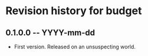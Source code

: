 # Revision history for budget

## 0.1.0.0 -- YYYY-mm-dd

* First version. Released on an unsuspecting world.
